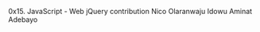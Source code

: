 0x15. JavaScript - Web jQuery
contribution
Nico <angleofdeity>
Olaranwaju Idowu <aoidowu1309>
Aminat Adebayo <Aminat27>
